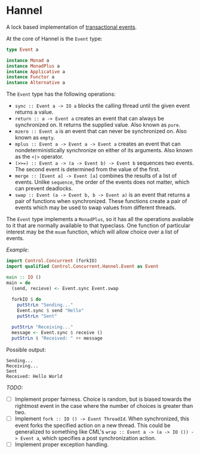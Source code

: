 Hannel
======

A lock based implementation of [transactional events](http://www.cs.rit.edu/~mtf/research/tx-events/JFP08/jfp08.pdf).

At the core of Hannel is the `Event` type:
```haskell
type Event a

instance Monad a
instance MonadPlus a
instance Applicative a
instance Functor a
instance Alternative a
```

The `Event` type has the following operations:
* `sync :: Event a -> IO a` blocks the calling thread until the given event returns a value.
* `return :: a -> Event a` creates an event that can always be synchronized on. It returns the supplied value. Also known as `pure`.
* `mzero :: Event a` is an event that can never be synchronized on. Also known as `empty`.
* `mplus :: Event a -> Event a -> Event a` creates an event that can nondeterministically synchronize on either of its arguments. Also known as the `<|>` operator.
* `(>>=) :: Event a -> (a -> Event b) -> Event b` sequences two events. The second event is determined from the value of the first.
* `merge :: [Event a] -> Event [a]` combines the results of a list of events. Unlike `sequence`, the order of the events does not matter, which can prevent deadlocks.
* `swap :: Event (a -> Event b, b -> Event a)` is an event that returns a pair of functions when synchronized. These functions create a pair of events which may be used to swap values from different threads.

The `Event` type implements a `MonadPlus`, so it has all the operations available to it that are normally available to that typeclass. One function of particular interest may be the `msum` function, which will allow choice over a list of events.

*Example*:
```haskell
import Control.Concurrent (forkIO)
import qualified Control.Concurrent.Hannel.Event as Event

main :: IO ()
main = do
  (send, recieve) <- Event.sync Event.swap
  
  forkIO $ do
    putStrLn "Sending..."
    Event.sync $ send "Hello"
    putStrLn "Sent"

  putStrLn "Receiving..."
  message <- Event.sync $ receive ()
  putStrLn $ "Received: " ++ message
```

Possible output:
```
Sending...
Receiving...
Sent
Received: Hello World
```

*TODO:*
- [ ] Implement proper fairness. Choice is random, but is biased towards the rightmost event in the case where the number of choices is greater than two.
- [ ] Implement `fork :: IO () -> Event ThreadId`. When synchronized, this event forks the specified action on a new thread. This could be generalized to something like CML's `wrap :: Event a -> (a -> IO ()) -> Event a`, which specifies a post synchronization action.
- [ ] Implement proper exception handling.
